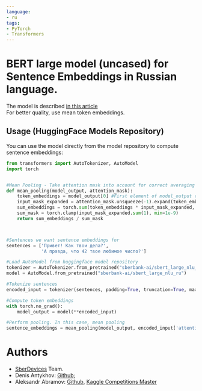 ```yaml
---
language:
- ru
tags:
- PyTorch
- Transformers
---
```


# BERT large model (uncased) for Sentence Embeddings in Russian language.
The model is described [in this article](https://habr.com/ru/company/sberdevices/blog/527576/)  
For better quality, use mean token embeddings.

## Usage (HuggingFace Models Repository)

You can use the model directly from the model repository to compute sentence embeddings:
```python
from transformers import AutoTokenizer, AutoModel
import torch


#Mean Pooling - Take attention mask into account for correct averaging
def mean_pooling(model_output, attention_mask):
    token_embeddings = model_output[0] #First element of model_output contains all token embeddings
    input_mask_expanded = attention_mask.unsqueeze(-1).expand(token_embeddings.size()).float()
    sum_embeddings = torch.sum(token_embeddings * input_mask_expanded, 1)
    sum_mask = torch.clamp(input_mask_expanded.sum(1), min=1e-9)
    return sum_embeddings / sum_mask



#Sentences we want sentence embeddings for
sentences = ['Привет! Как твои дела?',
             'А правда, что 42 твое любимое число?']

#Load AutoModel from huggingface model repository
tokenizer = AutoTokenizer.from_pretrained("sberbank-ai/sbert_large_nlu_ru")
model = AutoModel.from_pretrained("sberbank-ai/sbert_large_nlu_ru")

#Tokenize sentences
encoded_input = tokenizer(sentences, padding=True, truncation=True, max_length=24, return_tensors='pt')

#Compute token embeddings
with torch.no_grad():
    model_output = model(**encoded_input)

#Perform pooling. In this case, mean pooling
sentence_embeddings = mean_pooling(model_output, encoded_input['attention_mask'])
```

# Authors
+ [SberDevices](https://sberdevices.ru/) Team.
+ Denis Antykhov: [Github](https://github.com/gaphex);
+ Aleksandr Abramov: [Github](https://github.com/Ab1992ao), [Kaggle Competitions Master](https://www.kaggle.com/andrilko)